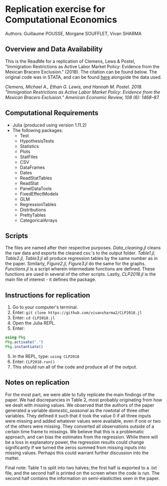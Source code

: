 # Replication exercise for Computational Economics
Authors: Guillaume POUSSE, Morgane SOUFFLET, Vivan SHARMA

## Overview and Data Availability
This is the ReadMe for a replication of Clemens, Lews & Postel, "Immigration Restrictions as Active Labor Market Policy: Evidence from the Mexican Bracero Exclusion." (2018). The citation can be found below. 
The original code was in STATA, and can be found [here](https://www.openicpsr.org/openicpsr/project/113187/version/V1/view) alongside the data used.

*Clemens, Michael A., Ethan G. Lewis, and Hannah M. Postel. 2018. "Immigration Restrictions as Active Labor Market Policy: Evidence from the Mexican Bracero Exclusion." American Economic Review, 108 (6): 1468–87.*

## Computational Requirements
- Julia (produced using version 1.11.2)
- The following packages: 
    - Test
    - HypothesisTests
    - Statistics
    - Plots
    - StatFiles
    - CSV
    - DataFrames
    - Dates
    - ReadStatTables
    - ReadStat
    - PanelDataTools
    - FixedEffectModels
    - GLM
    - RegressionTables
    - Distributions
    - PrettyTables
    - CategoricalArrays

## Scripts
The files are named after their respective purposes. *Data_cleaning.jl* cleans the raw data and exports the cleaned csv.'s to the output folder. *Table1.jl, Table2.jl, Table3.jl* all produce regression tables by the same number as in the paper. Similarly, *Figure2.jl, Figure3.jl* do the same for the graphs. *Functions.jl* is a script wherein intermediate functions are defined. These functions are used in several of the other scripts. Lastly, *CLP2018.jl* is the main file of interest - it defines the package.

## Instructions for replication
1. Go to your computer's terminal.
2. Enter: `git clone https://github.com/vivansharma2/CLP2018.jl`
3. Enter: `cd CLP2018.jl`
4. Open the Julia REPL.
5. Enter: 
```julia
using Pkg
Pkg.activate(".")
Pkg.instantiate()
```
5. In the REPL, type: `using CLP2018`
6. Enter: `CLP2018.run()`
7. This should run all of the code and produce all of the output.

## Notes on replication
For the most part, we were able to fully replicate the main findings of the paper. We had discrepancies in Table 2, most probably originating from how we dealt with missing values. We observed that the authors of the paper generated a variable *domestic_seasonal* as the rowtotal of three other variables. They defined it such that it took the value 0 if all three inputs were missing and added whatever values were available, even if one or two of the others were missing. They converted all observations outside of a certain time frame to missings. We believe that this is a problematic approach, and can bias the estimates from the regression. While there will be a loss in explanatory power, the regression results could change significantly if we turned the zeros summed from missing inputs into missing values. Perhaps this could warrant further discussion into the matter.

Final note: Table 1 is split into two halves; the first half is exported to a .txt file, and the second half is printed on the screen when the code is run. The second half contains the information on semi-elasticities seen in the paper.


